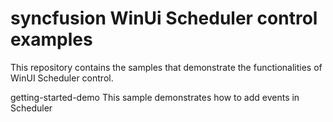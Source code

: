 # syncfusion WinUi Scheduler control examples

This repository contains the samples that demonstrate the functionalities of WinUI Scheduler control.

getting-started-demo
This sample demonstrates how to add events in Scheduler

